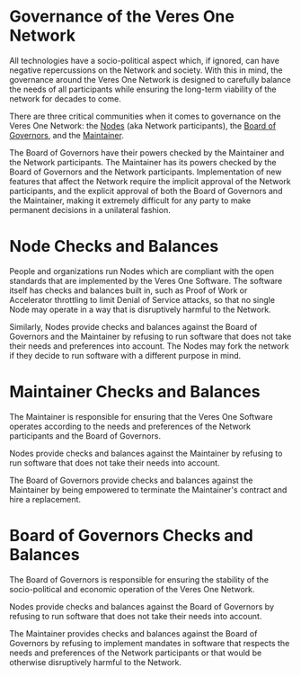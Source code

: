 # Governance of the Veres One Network

All technologies have a socio-political aspect which, if ignored, can have
negative repercussions on the Network and society. With this in mind, the
governance around the Veres One Network is designed to carefully balance the
needs of all participants while ensuring the long-term viability of the network
for decades to come.

There are three critical communities when it comes to governance on the Veres One
Network: the [Nodes](nodes.md) (aka Network participants),
the [Board of Governors](governors.md), and the [Maintainer](maintainer.md).

The Board of Governors have their powers checked by the Maintainer and the
Network participants. The Maintainer has its powers checked by the Board of
Governors and the Network participants. Implementation of new features that
affect the Network require the implicit approval of the Network participants,
and the explicit approval of both the Board of Governors and the Maintainer,
making it extremely difficult for any party to make permanent decisions in a
unilateral fashion.

# Node Checks and Balances

People and organizations run Nodes which are compliant with the open standards
that are implemented by the Veres One Software. The software itself has
checks and balances built in, such as Proof of Work or Accelerator throttling
to limit Denial of Service attacks, so that no single Node may operate in
a way that is disruptively harmful to the Network.

Similarly, Nodes provide checks and balances against the Board of Governors and
the Maintainer by refusing to run software that does not take their needs and
preferences into account. The Nodes may fork the network if they decide to
run software with a different purpose in mind.

# Maintainer Checks and Balances

The Maintainer is responsible for ensuring that the Veres One Software operates
according to the needs and preferences of the Network participants and the
Board of Governors.

Nodes provide checks and balances against the Maintainer by refusing to run
software that does not take their needs into account.

The Board of Governors provide checks and balances against the Maintainer by
being empowered to terminate the Maintainer's contract and hire a
replacement.

# Board of Governors Checks and Balances

The Board of Governors is responsible for ensuring the stability of the
socio-political and economic operation of the Veres One Network.

Nodes provide checks and balances against the Board of Governors by refusing to
run software that does not take their needs into account.

The Maintainer provides checks and balances against the Board of Governors
by refusing to implement mandates in software that respects the needs and
preferences of the Network participants or that would be otherwise disruptively
harmful to the Network.
